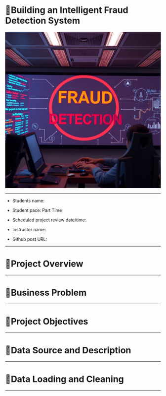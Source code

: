 # 📌Building an Intelligent Fraud Detection System
![Fraud](https://github.com/gkipkirui1/DSF-PT08P5-GROUP4-CAPSTONE-PROJECT/blob/main/images/fraud1.jpg)

---

* Students name: 

* Student pace: Part Time

* Scheduled project review date/time: 

* Instructor name: 

* Github post URL: 

---

# 📌Project Overview 
---



# 📌Business Problem 
---



# 📌Project Objectives
---



# 📌Data Source and Description 
---


# 📌Data Loading and Cleaning 
---


# 
